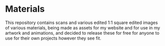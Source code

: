 # Materials
This repository contains scans and various edited 1:1 square edited images of various materials, being made as assets for my website and  for use in my artwork and animations, and decided to release these for free for anyone to use for their own projects however they see fit.
